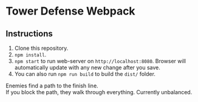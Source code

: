 # Tower Defense Webpack

## Instructions
1. Clone this repository.
1. `npm install`.
1. `npm start` to run web-server on `http://localhost:8080`. Browser will automatically update with any new change after you save.
1. You can also run `npm run build` to build the `dist/` folder.

Enemies find a path to the finish line.  
If you block the path, they walk through everything.
Currently unbalanced.
